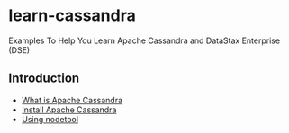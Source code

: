 # learn-cassandra
Examples To Help You Learn Apache Cassandra and DataStax Enterprise (DSE)

## Introduction
- [What is Apache Cassandra](http://allaboutscala.com/big-data/cassandra/#introduction)
- [Install Apache Cassandra](http://allaboutscala.com/big-data/cassandra/#install-apache-cassandra)
- [Using nodetool](http://allaboutscala.com/big-data/cassandra/#using-nodetool)
